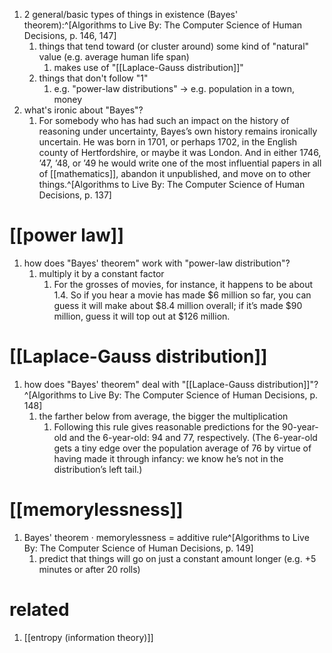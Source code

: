1. 2 general/basic types of things in existence (Bayes' theorem):^[Algorithms to Live By: The Computer Science of Human Decisions, p. 146, 147]
	1. things that tend toward (or cluster around) some kind of "natural" value (e.g. average human life span)
		1. makes use of "[[Laplace-Gauss distribution]]"
	2. things that don't follow "1"
		1. e.g. "power-law distributions" → e.g. population in a town, money
2. what's ironic about "Bayes"?
	1. For somebody who has had such an impact on the history of reasoning under uncertainty, Bayes’s own history remains ironically uncertain. He was born in 1701, or perhaps 1702, in the English county of Hertfordshire, or maybe it was London. And in either 1746, ’47, ’48, or ’49 he would write one of the most influential papers in all of [[mathematics]], abandon it unpublished, and move on to other things.^[Algorithms to Live By: The Computer Science of Human Decisions, p. 137]

# [[power law]]
1. how does "Bayes' theorem" work with "power-law distribution"?
	1. multiply it by a constant factor
		1. For the grosses of movies, for instance, it happens to be about 1.4. So if you hear a movie has made $6 million so far, you can guess it will make about $8.4 million overall; if it’s made $90 million, guess it will top out at $126 million.

# [[Laplace-Gauss distribution]]
1. how does "Bayes' theorem" deal with "[[Laplace-Gauss distribution]]"?^[Algorithms to Live By: The Computer Science of Human Decisions, p. 148]
	1. the farther below from average, the bigger the multiplication
		1. Following this rule gives reasonable predictions for the 90-year-old and the 6-year-old: 94 and 77, respectively. (The 6-year-old gets a tiny edge over the population average of 76 by virtue of having made it through infancy: we know he’s not in the distribution’s left tail.)

# [[memorylessness]]
1. Bayes' theorem · memorylessness = additive rule^[Algorithms to Live By: The Computer Science of Human Decisions, p. 149]
	1. predict that things will go on just a constant amount longer (e.g. +5 minutes or after 20 rolls)

# related
1. [[entropy (information theory)]]